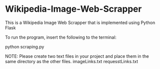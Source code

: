 # Wikipedia-Image-Web-Scrapper
This is a Wikipedia Image Web Scrapper that is implemented using Python Flask 

To run the program, insert the following to the terminal:

python scraping.py

NOTE: Please create two text files in your project and place them in the same directory as the other files. 
imageLinks.txt
requesstLinks.txt

